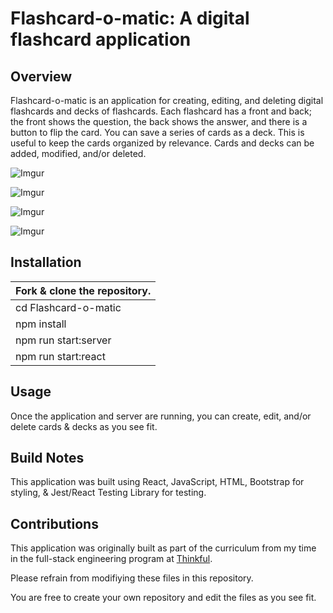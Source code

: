 # Flashcard-o-matic: A digital flashcard application

## Overview
Flashcard-o-matic is an application for creating, editing, and deleting digital flashcards and decks of flashcards. Each flashcard has a front and back; the front shows the question, the back shows the answer, and there is a button to flip the card. You can save a series of cards as a deck. This is useful to keep the cards organized by relevance. Cards and decks can be added, modified, and/or deleted.

![Imgur](https://i.imgur.com/YoqV8yk.png)

![Imgur](https://i.imgur.com/BMDLf6v.png)

![Imgur](https://i.imgur.com/SRA5YYm.png)

![Imgur](https://i.imgur.com/GP9wuhZ.png)

## Installation
Fork & clone the repository. |
---------------------------- |
cd Flashcard-o-matic         |
npm install                  |
npm run start:server         |
npm run start:react          |

## Usage
Once the application and server are running, you can create, edit, and/or delete cards & decks as you see fit.

## Build Notes
This application was built using React, JavaScript, HTML, Bootstrap for styling, & Jest/React Testing Library for testing.

## Contributions
This application was originally built as part of the curriculum from my time in the full-stack engineering program at [Thinkful](https://www.thinkful.com/).

Please refrain from modifiying these files in this repository.

You are free to create your own repository and edit the files as you see fit.
